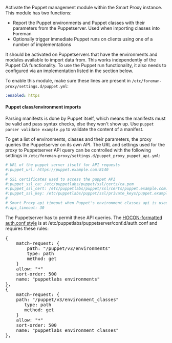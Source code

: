 Activate the Puppet management module within the Smart Proxy instance. This module has two functions:

* Report the Puppet environments and Puppet classes with their parameters from the Puppetserver. Used when importing classes into Foreman
* Optionally trigger immediate Puppet runs on clients using one of a number of implementations

It should be activated on Puppetservers that have the environments and modules available to import data from. This works independently of the Puppet CA functionality. To use the Puppet run functionality, it also needs to configured via an implementation listed in the section below.

To enable this module, make sure these lines are present in `/etc/foreman-proxy/settings.d/puppet.yml`:

```yaml
:enabled: https
```

#### Puppet class/environment imports

<div class="alert alert-info">Parsing manifests is done by Puppet itself, which means the manifests must be valid and pass syntax checks, else they won't show up. Use <code>puppet parser validate example.pp</code> to validate the content of a manifest.</div>

To get a list of environments, classes and their parameters, the proxy queries the Puppetserver on its own API. The URL and settings used for the proxy to Puppetserver API query can be controlled with the following settings in `/etc/foreman-proxy/settings.d/puppet_proxy_puppet_api.yml`:

```yaml
# URL of the puppet server itself for API requests
#:puppet_url: https://puppet.example.com:8140
#
# SSL certificates used to access the puppet API
#:puppet_ssl_ca: /etc/puppetlabs/puppet/ssl/certs/ca.pem
#:puppet_ssl_cert: /etc/puppetlabs/puppet/ssl/certs/puppet.example.com.pem
#:puppet_ssl_key: /etc/puppetlabs/puppet/ssl/private_keys/puppet.example.com.pem
#
# Smart Proxy api timeout when Puppet's environment classes api is used and classes cache is disabled
#:api_timeout: 30
```

The Puppetserver has to permit these API queries. The [HOCON-formatted auth.conf style](https://docs.puppet.com/puppetserver/latest/config_file_auth.html) is at /etc/puppetlabs/puppetserver/conf.d/auth.conf and requires these rules:

<pre>
{
    match-request: {
        path: "/puppet/v3/environments"
        type: path
        method: get
    }
    allow: "*"
    sort-order: 500
    name: "puppetlabs environments"
},
{
    match-request: {
    path: "/puppet/v3/environment_classes"
       type: path
       method: get
    }
    allow: "*"
    sort-order: 500
    name: "puppetlabs environment classes"
},
</pre>
